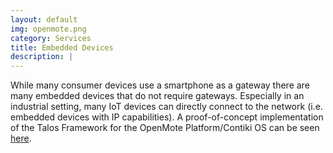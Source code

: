 ```yaml
---
layout: default
img: openmote.png
category: Services
title: Embedded Devices
description: |
---
```


While many consumer devices use a smartphone as a gateway there are many embedded devices that do not require gateways.
Especially in an industrial setting, many IoT devices can directly connect to the network (i.e. embedded devices with IP capabilities). A proof-of-concept implementation of the Talos Framework for the OpenMote Platform/Contiki OS can be seen [here](https://github.com/Talos-crypto/Talos-Contiki).


